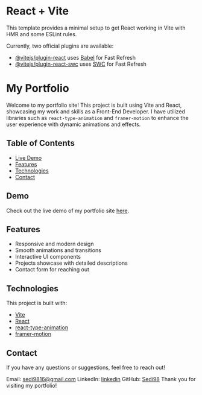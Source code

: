 # React + Vite

This template provides a minimal setup to get React working in Vite with HMR and some ESLint rules.

Currently, two official plugins are available:

- [@vitejs/plugin-react](https://github.com/vitejs/vite-plugin-react/blob/main/packages/plugin-react/README.md) uses [Babel](https://babeljs.io/) for Fast Refresh
- [@vitejs/plugin-react-swc](https://github.com/vitejs/vite-plugin-react-swc) uses [SWC](https://swc.rs/) for Fast Refresh


# My Portfolio

Welcome to my portfolio site! This project is built using Vite and React, showcasing my work and skills as a Front-End Developer. I have utilized libraries such as `react-type-animation` and `framer-motion` to enhance the user experience with dynamic animations and effects.

## Table of Contents

- [Live Demo](#demo)
- [Features](#features)
- [Technologies](#technologies)
- [Contact](#contact)

## Demo

Check out the live demo of my portfolio site [here](https://sedi98.github.io/PortfolioReact/).

## Features

- Responsive and modern design
- Smooth animations and transitions
- Interactive UI components
- Projects showcase with detailed descriptions
- Contact form for reaching out

## Technologies

This project is built with:

- [Vite](https://vitejs.dev/)
- [React](https://reactjs.org/)
- [react-type-animation](https://www.npmjs.com/package/react-type-animation)
- [framer-motion](https://www.framer.com/motion/)



## Contact
If you have any questions or suggestions, feel free to reach out!

Email: sedi9816@gmail.com
LinkedIn: [linkedin](https://www.linkedin.com/in/sedi-memmedov-62a5a6229/)
GitHub: [Sedi98](https://github.com/Sedi98)
Thank you for visiting my portfolio!